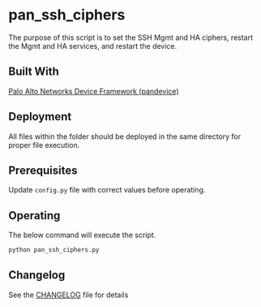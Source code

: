 # pan_ssh_ciphers

The purpose of this script is to set the SSH Mgmt and HA ciphers, restart the Mgmt and HA services, and restart the device.

## Built With

[Palo Alto Networks Device Framework (pandevice)](https://github.com/PaloAltoNetworks/pandevice)

## Deployment

All files within the folder should be deployed in the same directory for proper file execution.

## Prerequisites

Update `config.py` file with correct values before operating.

## Operating

The below command will execute the script.

```bash
python pan_ssh_ciphers.py
```

## Changelog

See the [CHANGELOG](CHANGELOG) file for details